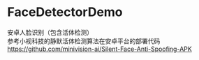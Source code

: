 # FaceDetectorDemo
安卓人脸识别（包含活体检测）  
参考小视科技的静默活体检测算法在安卓平台的部署代码  
https://github.com/minivision-ai/Silent-Face-Anti-Spoofing-APK  
